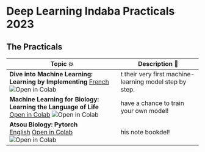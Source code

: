 # Deep Learning Indaba Practicals 2023

## The Practicals

| Topic 💥 | Description 📘 |
|----------|----------------|
| **Dive into Machine Learning: Learning by Implementing**  [French](https://colab.research.google.com/drive/1EwBdA2us6Ddw2S_d0rp0SJ4gt-K1NAuW?usp=sharing) ![Open in Colab](https://colab.research.google.com/assets/colab-badge.svg) | t their very first machine-learning model step by step. |
| **Machine Learning for Biology: Learning the Language of Life** <br> [Open in Colab](#) ![Open in Colab](https://colab.research.google.com/assets/colab-badge.svg) | have a chance to train your own model! |
| **Atsou Biology: Pytorch** <br> [English](#) [Open in Colab](#) ![Open in Colab](https://colab.research.google.com/assets/colab-badge.svg) | his note bookdel! |

